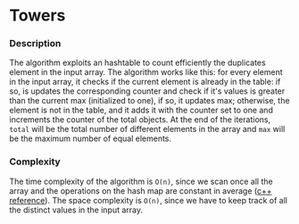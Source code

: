 # Towers

### Description
The algorithm exploits an hashtable to count efficiently the duplicates element in the input array. The algorithm works
like this: for every element in the input array, it checks if the current element is already in the table: if so, is updates the corresponding
counter and check if it's values is greater than the current max (initialized to one), if so, it updates max; otherwise, the element is not
in the table, and it adds it with the counter set to one and increments the counter of the total objects. At the end of the iterations, `total`
will be the total number of different elements in the array and `max` will be the maximum number of equal elements.

### Complexity
The time complexity of the algorithm is `O(n)`, since we scan once all the array and the operations on the hash map are constant in average ([c++ reference](http://www.cplusplus.com/reference/unordered_map/unordered_map/)).
The space complexity is `O(n)`, since we have to keep track of all the distinct values in the input array.
